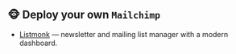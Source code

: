 ## 🐵 Deploy your own `Mailchimp`
- [Listmonk](https://github.com/knadh/listmonk) — newsletter and mailing list manager with a modern dashboard.